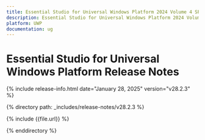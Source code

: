 ```yaml
---
title: Essential Studio for Universal Windows Platform 2024 Volume 4 SP Release Release Notes  
description: Essential Studio for Universal Windows Platform 2024 Volume 4 SP Release Release Notes  
platform: UWP
documentation: ug
---
```


# Essential Studio for Universal Windows Platform  Release Notes  

{% include release-info.html date="January 28, 2025"  version="v28.2.3" %}

{% directory path: _includes/release-notes/v28.2.3 %}

{% include {{file.url}} %}

{% enddirectory %}